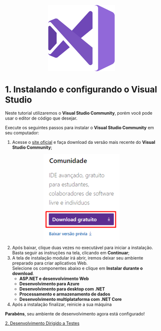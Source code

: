 <div align="center">
  <img src="/Images/vs_logo.png" alt="Visual Studio" width="220px" /> 
</div>

# 1. Instalando e configurando o **Visual Studio**

Neste tutorial utilizaremos o **Visual Studio Community**, porém você pode usar o editor de código que desejar. <br/>

Execute os seguintes passos para instalar o **Visual Studio Community** em seu computador:

1. Acesse o [site oficial](https://visualstudio.microsoft.com/pt-br/downloads/) e faça download da versão
mais recente do **Visual Studio Community**;

<div align="center">
  <img src="/images/ambient/step-1.png" alt="Download VS" width="250" /> 
</div>

2. Após baixar, clique duas vezes no executável para iniciar a instalação. Basta seguir as instruções na tela,
clicando em **Continuar**;
3. A tela de instalação modular irá abrir, iremos deixar seu ambiente preparado para criar aplicativos Web. <br/>
Selecione os componentes abaixo e clique em **Instalar durante o download**.
	* **ASP.NET e desenvolvimento Web**
	* **Desenvolvimento para Azure**
	* **Desenvolvimento para desktop com .NET**
	* **Processamento e armazenamento de dados**
	* **Desenvolvimento multiplataforma com .NET Core**
4. Após a instalação finalizar, reinicie a sua máquina

**Parabéns**, seu ambiente de desenvolvimento agora está configurado!

[2. Desenvolvimento Dirigido a Testes]()